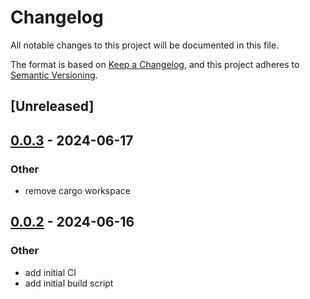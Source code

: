 # Changelog
All notable changes to this project will be documented in this file.

The format is based on [Keep a Changelog](https://keepachangelog.com/en/1.0.0/),
and this project adheres to [Semantic Versioning](https://semver.org/spec/v2.0.0.html).

## [Unreleased]

## [0.0.3](https://github.com/fossable/outpost/compare/v0.0.2...v0.0.3) - 2024-06-17

### Other
- remove cargo workspace

## [0.0.2](https://github.com/fossable/outpost/compare/v0.0.1...v0.0.2) - 2024-06-16

### Other
- add initial CI
- add initial build script
